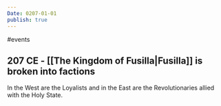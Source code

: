 ```yaml
---
Date: 0207-01-01
publish: true
---
```

#events
## 207 CE - [[The Kingdom of Fusilla|Fusilla]] is broken into factions
In the West are the Loyalists and in the East are the Revolutionaries allied with the Holy State.
